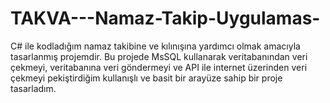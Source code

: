 # TAKVA---Namaz-Takip-Uygulamas-
C# ile kodladığım namaz takibine ve kılınışına yardımcı olmak amacıyla tasarlanmış projemdir. Bu projede MsSQL kullanarak veritabanından veri çekmeyi, veritabanına veri göndermeyi ve API ile internet üzerinden veri çekmeyi pekiştirdiğim kullanışlı ve basit bir arayüze sahip bir proje tasarladım.
